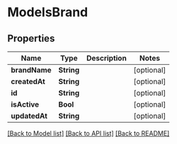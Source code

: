 # ModelsBrand

## Properties
Name | Type | Description | Notes
------------ | ------------- | ------------- | -------------
**brandName** | **String** |  | [optional] 
**createdAt** | **String** |  | [optional] 
**id** | **String** |  | [optional] 
**isActive** | **Bool** |  | [optional] 
**updatedAt** | **String** |  | [optional] 

[[Back to Model list]](../README.md#documentation-for-models) [[Back to API list]](../README.md#documentation-for-api-endpoints) [[Back to README]](../README.md)


